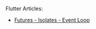 Flutter Articles: 

- [Futures - Isolates - Event Loop](https://www.didierboelens.com/2019/01/futures-isolates-event-loop/)
